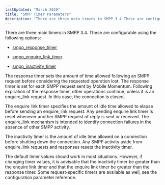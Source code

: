 ```yaml
---
lastUpdated: "March 2020"
title: "SMPP Timer Parameters"
description: "There are three main timers in SMPP 3 4 These are configurable using the following options smpp response timer smpp enquire link timer smpp inactivity timer The response timer sets the amount of time allowed following an SMPP request before considering the requested operation lost The response timer is set..."
---
```


There are three main timers in SMPP 3.4\. These are configurable using the following options:

*   [smpp_response_timer](/momentum/mobile/mobile-reference/mobility-conf-smpp-response-timer)

*   [smpp_enquire_link_timer](/momentum/mobile/mobile-reference/mobility-conf-smpp-enquire-link-timer)

*   [smpp_inactivity_timer](/momentum/mobile/mobile-reference/mobility-conf-smpp-inactivity-timer)

The response timer sets the amount of time allowed following an SMPP request before considering the requested operation lost. The response timer is set for each SMPP request sent by Mobile Momentum. Following expiration of the response timer, other operations continue, unless it is an enquire_link request. In this case, the connection is closed.

The enquire link timer specifies the amount of idle time allowed to elapse before sending an enquire_link request. Any pending enquire link timer is reset whenever another SMPP request of reply is sent or received. The enquire_link mechanism is intended to identify connection failures in the absence of other SMPP activity.

The inactivity timer is the amount of idle time allowed on a connection before shutting down the connection. Any SMPP activity aside from enquire_link requests and responses resets the inactivity timer.

The default timer values should work in most situations. However, if changing timer values, it is advisable that the inactivity timer be greater than the enquire link timer and that the enquire link timer be greater than the response timer. Some request-specific timers are available as well, see the configuration parameter reference.